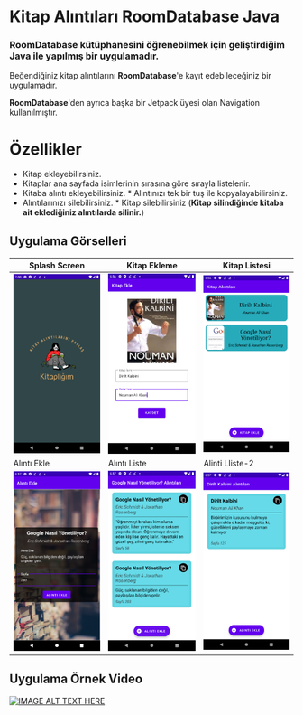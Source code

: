 # Kitap Alıntıları RoomDatabase Java   
### **RoomDatabase** kütüphanesini öğrenebilmek için geliştirdiğim Java ile yapılmış bir uygulamadır. 
Beğendiğiniz kitap alıntılarını **RoomDatabase**'e kayıt edebileceğiniz bir uygulamadır.  

**RoomDatabase**'den ayrıca başka bir Jetpack üyesi olan Navigation kullanılmıştır.

# Özellikler 
* Kitap ekleyebilirsiniz. 
* Kitaplar ana sayfada isimlerinin sırasına göre sırayla listelenir. 
* Kitaba alıntı ekleyebilirsiniz. * Alıntınızı tek bir tuş ile kopyalayabilirsiniz. 
* Alıntılarınızı silebilirsiniz. * Kitap silebilirsiniz (**Kitap silindiğinde kitaba ait eklediğiniz alıntılarda silinir.**)  

## Uygulama Görselleri

| Splash Screen | Kitap Ekleme | Kitap Listesi|
| ------------ | ------------- | ------------|
| <img src="/app/src/main/res/drawable/splashscreen.png" width="250"> | <img src="app/src/main/res/drawable/kitapekle.png" width="250">|<img src="/app/src/main/res/drawable/booklist.png" width="250"> | ------------------------
|Alıntı Ekle | Alıntı Liste | Alinti Lliste-2|
| <img src="/app/src/main/res/drawable/eklealinti.png" width="250">| <img src="/app/src/main/res/drawable/alintiliste1.png" width="250">|<img src="/app/src/main/res/drawable/alintiliste2.png" width="250">|


## Uygulama Örnek Video

[![IMAGE ALT TEXT HERE](https://img.youtube.com/vi/q4CNOwbdCZ8/0.jpg)](https://www.youtube.com/watch?v=q4CNOwbdCZ8)

